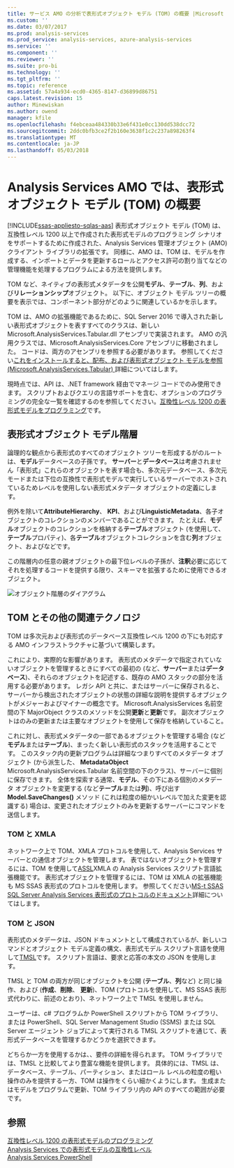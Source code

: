```yaml
---
title: サービス AMO の分析で表形式オブジェクト モデル (TOM) の概要 |Microsoft ドキュメント
ms.custom: ''
ms.date: 03/07/2017
ms.prod: analysis-services
ms.prod_service: analysis-services, azure-analysis-services
ms.service: ''
ms.component: ''
ms.reviewer: ''
ms.suite: pro-bi
ms.technology: ''
ms.tgt_pltfrm: ''
ms.topic: reference
ms.assetid: 57a4a934-ecd0-4365-8147-d36899d86751
caps.latest.revision: 15
author: Minewiskan
ms.author: owend
manager: kfile
ms.openlocfilehash: f4ebceaa484330b33e6f431e0cc130dd538dcc72
ms.sourcegitcommit: 2ddc0bfb3ce2f2b160e3638f1c2c237a898263f4
ms.translationtype: MT
ms.contentlocale: ja-JP
ms.lasthandoff: 05/03/2018
---
```

# <a name="introduction-to-the-tabular-object-model-tom-in-analysis-services-amo"></a>Analysis Services AMO では、表形式オブジェクト モデル (TOM) の概要
[!INCLUDE[ssas-appliesto-sqlas-aas](../../includes/ssas-appliesto-sqlas-aas.md)]
  表形式オブジェクト モデル (TOM) は、互換性レベル 1200 以上で作成された表形式モデルのプログラミング シナリオをサポートするために作成された、Analysis Services 管理オブジェクト (AMO) クライアント ライブラリの拡張です。 同様に、AMO は、TOM は、モデルを作成する、インポートとデータを更新するロールとアクセス許可の割り当てなどの管理機能を処理するプログラムによる方法を提供します。  
  
TOM など、ネイティブの表形式メタデータを公開**モデル**、**テーブル**、**列**、および**リレーションシップ**オブジェクト。  以下に、オブジェクト モデル ツリーの概要を表示では、コンポーネント部分がどのように関連しているかを示します。  
  
 TOM は、AMO の拡張機能であるために、SQL Server 2016 で導入された新しい表形式オブジェクトを表すすべてのクラスは、新しい Microsoft.AnalysisServices.Tabular.dll アセンブリで実装されます。 AMO の汎用クラスでは、Microsoft.AnalysisServices.Core アセンブリに移動されました。 コードは、両方のアセンブリを参照する必要があります。
参照してください[これをインストールすると、配布、および表形式オブジェクト モデルを参照&#40;Microsoft.AnalysisServices.Tabular&#41; ](../../analysis-services/tabular-model-programming-compatibility-level-1200/install-distribute-and-reference-the-tabular-object-model.md)詳細についてはします。  
  
 現時点では、API は、.NET framework 経由でマネージ コードでのみ使用できます。 スクリプトおよびクエリの言語サポートを含む、オプションのプログラミングの完全な一覧を確認するのを参照してください。[互換性レベル 1200 の表形式モデルをプログラミング](../../analysis-services/tabular-model-programming-compatibility-level-1200/tabular-model-programming-for-compatibility-level-1200.md)です。  
  
## <a name="tabular-object-model-hierarchy"></a>表形式オブジェクト モデル階層  
 論理的な観点から表形式のすべてのオブジェクト ツリーを形成するがのルートは、**モデル**データベースの子孫です。 **サーバー**と**データベース**は考慮されません「表形式」これらのオブジェクトを表す場合も、多次元データベース、多次元モードまたは下位の互換性で表形式モデルで実行しているサーバーでホストされているためレベルを使用しない表形式メタデータ オブジェクトの定義にします。 
  
 例外を除いて**AttributeHierarchy**、 **KPI**、および**LinguisticMetadata**、各子オブジェクトのコレクションのメンバーであることができます。 たとえば、**モデル**オブジェクトのコレクションを格納する**テーブル**オブジェクト (を使用して、**テーブル**プロパティ)、各**テーブル**オブジェクトコレクションを含む**列**オブジェクト、およびなどです。  
  
 この階層内の任意の親オブジェクトの最下位レベルの子孫が、**注釈**必要に応じてそれを処理するコードを提供する限り、スキーマを拡張するために使用できるオブジェクト。  
  
 ![オブジェクト階層のダイアグラム](../../analysis-services/tabular-model-programming-compatibility-level-1200/media/ssastomobjectmodeldiagram.png "オブジェクト階層のダイアグラム")  
  
## <a name="tom-and-other-related-technologies"></a>TOM とその他の関連テクノロジ

TOM は多次元および表形式のデータベース互換性レベル 1200 の下にも対応する AMO インフラストラクチャに基づいて構築します。

これにより、実際的な影響があります。
表形式のメタデータで指定されていないオブジェクトを管理するときにすべての最初の (など、**サーバー**または**データベース**)、それらのオブジェクトを記述する、既存の AMO スタックの部分を活用する必要があります。 レガシ API と共に、またはサーバーに保存されると、サーバーから検出されたオブジェクトの状態の詳細な説明を提供するオブジェクトがメジャーおよびマイナーの概念です。 Microsoft.AnalysisServices 名前空間の下 MajorObject クラスのメソッドを公開**更新**と**更新**です。 副次オブジェクトはのみの更新または主要なオブジェクトを使用して保存を格納していること。

これに対し、表形式メタデータの一部であるオブジェクトを管理する場合 (など**モデル**または**テーブル**)、まったく新しい表形式のスタックを活用することです。 このスタック内の更新プログラムは詳細なつまりすべてのメタデータ オブジェクト (から派生した、 **MetadataObject** Microsoft.AnalysisServices.Tabular 名前空間の下のクラス)、サーバーに個別に保存できます。 全体を探索する通常、**モデル**、その下にある個別のメタデータ オブジェクトを変更する (など**テーブル**または**列**)、呼び出す**Model.SaveChanges()** メソッド (これは粒度の細かいレベルで加えた変更を認識する) 場合は、変更されたオブジェクトのみを更新するサーバーにコマンドを送信します。

### <a name="tom-and-xmla"></a>TOM と XMLA

ネットワーク上で TOM、XMLA プロトコルを使用して、Analysis Services サーバーとの通信オブジェクトを管理します。 表ではないオブジェクトを管理するには、TOM を使用して[ASSL](../scripting/analysis-services-scripting-language-assl-for-xmla.md)XMLA の Analysis Services スクリプト言語拡張機能です。 表形式オブジェクトを管理するには、TOM は XMLA の拡張機能も MS SSAS 表形式のプロトコルを使用します。 参照してください[MS-t SSAS SQL Server Analysis Services 表形式のプロトコルのドキュメント](https://msdn.microsoft.com/library/mt719260.aspx)詳細についてはします。

### <a name="tom-and-json"></a>TOM と JSON

表形式のメタデータは、JSON ドキュメントとして構成されているが、新しいコマンドとオブジェクト モデル定義の構文、表形式モデル スクリプト言語を使用して[TMSL](../tabular-model-scripting-language-tmsl-reference.md)です。 スクリプト言語は、要求と応答の本文の JSON を使用します。

TMSL と TOM の両方が同じオブジェクトを公開 (**テーブル**、**列**など) と同じ操作、および (**作成**、**削除**、 **更新**)、TOM (プロトコルを使用して、MS SSAS 表形式代わりに、前述のとおり)、ネットワーク上で TMSL を使用しません。

ユーザーは、c# プログラムか PowerShell スクリプトから TOM ライブラリ、または PowerShell、SQL Server Management Studio (SSMS) または SQL Server エージェント ジョブによって実行される TMSL スクリプトを通じて、表形式データベースを管理するかどうかを選択できます。

どちらか一方を使用するかは、、要件の詳細を得られます。 TOM ライブラリでは、TMSL と比較してより豊富な機能を提供します。 具体的には、TMSL は、データベース、テーブル、パーティション、またはロール レベルの粒度の粗い操作のみを提供する一方、TOM は操作をくらい細かくようにします。 生成またはモデルをプログラムで更新、TOM ライブラリ内の API のすべての範囲が必要です。
  
## <a name="see-also"></a>参照  
 [互換性レベル 1200 の表形式モデルのプログラミング](../../analysis-services/tabular-model-programming-compatibility-level-1200/tabular-model-programming-for-compatibility-level-1200.md)   
 [Analysis Services での表形式モデルの互換性レベル](../../analysis-services/tabular-models/compatibility-level-for-tabular-models-in-analysis-services.md)  
[Analysis Services PowerShell](../../analysis-services/powershell/analysis-services-powershell-reference.md)
  
